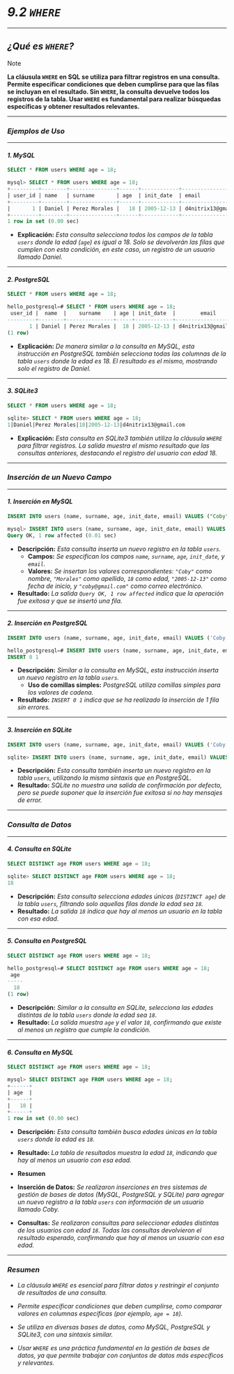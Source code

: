 <!-- Autor: Daniel Benjamin Perez Morales -->
<!-- GitHub: https://github.com/DanielPerezMoralesDev13 -->
<!-- Correo electrónico: danielperezdev@proton.me -->

# ***9.2 `WHERE`***

---

## ***¿Qué es `WHERE`?***

> [!NOTE]
> **La cláusula `WHERE` en SQL se utiliza para filtrar registros en una consulta. Permite especificar condiciones que deben cumplirse para que las filas se incluyan en el resultado. Sin `WHERE`, la consulta devuelve todos los registros de la tabla. Usar `WHERE` es fundamental para realizar búsquedas específicas y obtener resultados relevantes.**

---

### ***Ejemplos de Uso***

---

#### ***1. MySQL***

```sql
SELECT * FROM users WHERE age = 18;
```

```sql
mysql> SELECT * FROM users WHERE age = 18;
+---------+--------+---------------+------+------------+----------------------+
| user_id | name   | surname       | age  | init_date  | email                |
+---------+--------+---------------+------+------------+----------------------+
|       1 | Daniel | Perez Morales |   18 | 2005-12-13 | d4nitrix13@gmail.com |
+---------+--------+---------------+------+------------+----------------------+
1 row in set (0.00 sec)
```

- **Explicación:** *Esta consulta selecciona todos los campos de la tabla `users` donde la edad (`age`) es igual a 18. Solo se devolverán las filas que cumplen con esta condición, en este caso, un registro de un usuario llamado Daniel.*

---

#### ***2. PostgreSQL***

```sql
SELECT * FROM users WHERE age = 18;
```

```sql
hello_postgresql=# SELECT * FROM users WHERE age = 18;
 user_id |  name  |    surname    | age | init_date  |        email
---------+--------+---------------+-----+------------+----------------------
       1 | Daniel | Perez Morales |  18 | 2005-12-13 | d4nitrix13@gmail.com
(1 row)
```

- **Explicación:** *De manera similar a la consulta en MySQL, esta instrucción en PostgreSQL también selecciona todas las columnas de la tabla `users` donde la edad es 18. El resultado es el mismo, mostrando solo el registro de Daniel.*

---

#### ***3. SQLite3***

```sql
SELECT * FROM users WHERE age = 18;
```

```sql
sqlite> SELECT * FROM users WHERE age = 18;
1|Daniel|Perez Morales|18|2005-12-13|d4nitrix13@gmail.com
```

- **Explicación:** *Esta consulta en SQLite3 también utiliza la cláusula `WHERE` para filtrar registros. La salida muestra el mismo resultado que las consultas anteriores, destacando el registro del usuario con edad 18.*

---

### ***Inserción de un Nuevo Campo***

---

#### ***1. Inserción en MySQL***

```sql
INSERT INTO users (name, surname, age, init_date, email) VALUES ("Coby", "Morales", 18, "2005-12-13", "coby@gmail.com");
```

```sql
mysql> INSERT INTO users (name, surname, age, init_date, email) VALUES ("Coby", "Morales", 18, "2005-12-13", "coby@gmail.com");
Query OK, 1 row affected (0.01 sec)
```

- **Descripción:** *Esta consulta inserta un nuevo registro en la tabla `users`.*
  - **Campos:** *Se especifican los campos `name`, `surname`, `age`, `init_date`, y `email`.*
  - **Valores:** *Se insertan los valores correspondientes: `"Coby"` como nombre, `"Morales"` como apellido, `18` como edad, `"2005-12-13"` como fecha de inicio, y `"coby@gmail.com"` como correo electrónico.*
- **Resultado:** *La salida `Query OK, 1 row affected` indica que la operación fue exitosa y que se insertó una fila.*

---

#### ***2. Inserción en PostgreSQL***

```sql
INSERT INTO users (name, surname, age, init_date, email) VALUES ('Coby', 'Morales', 18, '2005-12-13', 'coby@gmail.com');
```

```sql
hello_postgresql=# INSERT INTO users (name, surname, age, init_date, email) VALUES ('Coby', 'Morales', 18, '2005-12-13', 'coby@gmail.com');
INSERT 0 1
```

- **Descripción:** *Similar a la consulta en MySQL, esta instrucción inserta un nuevo registro en la tabla `users`.*
  - **Uso de comillas simples:** *PostgreSQL utiliza comillas simples para los valores de cadena.*
- **Resultado:** *`INSERT 0 1` indica que se ha realizado la inserción de 1 fila sin errores.*

---

#### ***3. Inserción en SQLite***

```sql
INSERT INTO users (name, surname, age, init_date, email) VALUES ('Coby', 'Morales', 18, '2005-12-13', 'coby@gmail.com');
```

```sql
sqlite> INSERT INTO users (name, surname, age, init_date, email) VALUES ('Coby', 'Morales', 18, '2005-12-13', 'coby@gmail.com');
```

- **Descripción:** *Esta consulta también inserta un nuevo registro en la tabla `users`, utilizando la misma sintaxis que en PostgreSQL.*
- **Resultado:** *SQLite no muestra una salida de confirmación por defecto, pero se puede suponer que la inserción fue exitosa si no hay mensajes de error.*

---

### ***Consulta de Datos***

---

#### ***4. Consulta en SQLite***

```sql
SELECT DISTINCT age FROM users WHERE age = 18;
```

```sql
sqlite> SELECT DISTINCT age FROM users WHERE age = 18;
18
```

- **Descripción:** *Esta consulta selecciona edades únicas (`DISTINCT age`) de la tabla `users`, filtrando solo aquellas filas donde la edad sea `18`.*
- **Resultado:** *La salida `18` indica que hay al menos un usuario en la tabla con esa edad.*

---

#### ***5. Consulta en PostgreSQL***

```sql
SELECT DISTINCT age FROM users WHERE age = 18;
```

```sql
hello_postgresql=# SELECT DISTINCT age FROM users WHERE age = 18;
 age
-----
  18
(1 row)
```

- **Descripción:** *Similar a la consulta en SQLite, selecciona las edades distintas de la tabla `users` donde la edad sea `18`.*
- **Resultado:** *La salida muestra `age` y el valor `18`, confirmando que existe al menos un registro que cumple la condición.*

---

#### ***6. Consulta en MySQL***

```sql
SELECT DISTINCT age FROM users WHERE age = 18;
```

```sql
mysql> SELECT DISTINCT age FROM users WHERE age = 18;
+------+
| age  |
+------+
|   18 |
+------+
1 row in set (0.00 sec)
```

- **Descripción:** *Esta consulta también busca edades únicas en la tabla `users` donde la edad es `18`.*
- **Resultado:** *La tabla de resultados muestra la edad `18`, indicando que hay al menos un usuario con esa edad.*

- **Resumen**

- **Inserción de Datos:** *Se realizaron inserciones en tres sistemas de gestión de bases de datos (MySQL, PostgreSQL y SQLite) para agregar un nuevo registro a la tabla `users` con información de un usuario llamado Coby.*
- **Consultas:** *Se realizaron consultas para seleccionar edades distintas de los usuarios con edad `18`. Todas las consultas devolvieron el resultado esperado, confirmando que hay al menos un usuario con esa edad.*

---

### ***Resumen***

- *La cláusula `WHERE` es esencial para filtrar datos y restringir el conjunto de resultados de una consulta.*
- *Permite especificar condiciones que deben cumplirse, como comparar valores en columnas específicas (por ejemplo, `age = 18`).*
- *Se utiliza en diversas bases de datos, como MySQL, PostgreSQL y SQLite3, con una sintaxis similar.*

- *Usar `WHERE` es una práctica fundamental en la gestión de bases de datos, ya que permite trabajar con conjuntos de datos más específicos y relevantes.*
